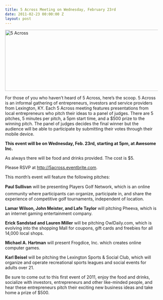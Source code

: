 ```yaml
---
title: 5 Across Meeting on Wednesday, February 23rd
date: 2011-02-23 00:00:00 Z
layout: post
---
```

 
<p><img alt="5 Across" class="alignnone" height="201" src="http://evbdn.eventbrite.com/s3-s3/eventlogos/313048/636171807.jpg" title="logo" width="590"/></p>
<p>For those of you who haven&rsquo;t heard of 5 Across, here&rsquo;s the scoop. 5 Across is an informal gathering of entrepreneurs, investors and service providers from Lexington, KY. Each 5 Across meeting features presentations from local entrepreneurs who pitch their ideas to a panel of judges. There are 5 pitches, 5 minutes per pitch, a 5pm start time, and a $500 prize to the winning pitch. The panel of judges decides the final winner but the audience will be able to participate by submitting their votes through their mobile device.</p>
<p><strong>This event will be on Wednesday, Feb. 23rd, starting at 5pm, at Awesome Inc.</strong></p>
<p>As always there will be food and drinks provided. The cost is $5.</p>
<p>Please RSVP at <a href="http://5across.eventbrite.com" target="_blank">http://5across.eventbrite.com</a>.</p>
<p>This month&rsquo;s event will feature the following pitches:</p>
<p><strong>Paul Sullivan</strong> will be presenting Players Golf Network, which is an online community where participants can organize, participate in, and share the experience of competitive golf tournaments, independent of location.</p>
<p><strong>Lamar Wilson, John Meister, and Lafe Taylor</strong> will pitching Pheeva, which is an internet gaming entertainment company.</p>
<p><strong>Erick Sandstad and Lauren Miller</strong> will be pitching OwlDaily.com, which is evolving into the shopping Mall for coupons, gift cards and freebies for all 14,000 local shops.</p>
<p><strong>Michael A. Hartman</strong> will present Frogdice, Inc. which creates online computer games.</p>
<p><strong>Karl Beisel</strong> will be pitching the Lexington Sports &amp; Social Club, which will organize and operate recreational sports leagues and social events for adults over 21.</p>
<p>Be sure to come out to this first event of 2011, enjoy the food and drinks, socialize with investors, entrepreneurs and other like-minded people, and hear these entrepreneurs pitch their exciting new business ideas and take home a prize of $500.</p>
